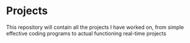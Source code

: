 # Projects
This repository will contain all the projects I have worked on, from simple effective coding programs to actual functioning real-time projects
